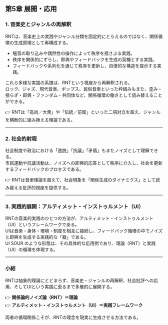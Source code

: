 ## 第5章 展開・応用

### 1. 音楽史とジャンルの再解釈
RNTは、音楽史上の実践やジャンル分類を固定的にとらえるのではなく、関係循環の生成原理として再構成する。  

- 騒音の取り込みや偶然性の操作によって秩序を揺さぶる実践。  
- 秩序を関係的にずらし、即興やフィードバックを生成の契機とする実践。  
- フィードバックや系列化を通じて秩序を更新し、自律的な構造を提示する実践。  

これら多様な実践の系譜は、RNTという視座から再解釈される。  
ロック、ジャズ、現代音楽、ポップス、民俗音楽といった枠組みもまた、歪み・揺らぎ・即興・ファンダム・共同体など、関係循環の働きとして読み替えることができる。  

👉 RNTは「高尚／大衆」や「伝統／前衛」といった二項対立を超え、ジャンルを横断的に組み換える理論である。

---

### 2. 社会的射程
社会制度や政治における「逸脱」「抗議」「矛盾」もまたノイズとして理解できる。  
市民運動や抗議活動は、ノイズへの即興的応答として秩序に介入し、社会を更新するフィードバックのプロセスである。  

👉 RNTは音楽理論を超えて、社会現象を「関係生成のダイナミクス」として読み替える批評的視座を提供する。  

---

### 3. 実践的展開：アルティメット・インストゥルメント（UI）
RNTの音楽的実践のひとつの方法が、アルティメット・インストゥルメント（UI）というフレームワークである。  
UIは音楽・身体・環境・制度を相互に接続し、フィードバック循環の中でノイズと即興を生成する実践的な「器」である。  
UI SOUR のような形態は、その具体的な応用例であり、理論（RNT）と実践（UI）の循環を体現する。  

---

### 小結
RNTは抽象的理論にとどまらず、音楽史・ジャンルの再解釈、社会批評への応用、そしてUIという実践に至るまで多層的に展開する。  

👉 **関係論的ノイズ論（RNT）＝理論**  
👉 **アルティメット・インストゥルメント（UI）＝実践フレームワーク**  

両者の循環関係こそが、RNTの理念を現実に生成させる方法である。
